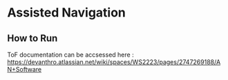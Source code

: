 # Assisted Navigation

## How to Run 
ToF documentation can be accsessed here : https://devanthro.atlassian.net/wiki/spaces/WS2223/pages/2747269188/AN+Software

